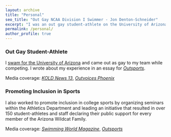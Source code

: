 ```yaml
---
layout: archive
title: "Personal"
seo_title: "Out Gay NCAA Division I Swimmer - Jon Denton-Schneider"
excerpt: "I was an out gay student-athlete on the University of Arizona Men's Swimming Team and worked to promote inclusion in sports."
permalink: /personal/
author_profile: true
---
```


### Out Gay Student-Athlete

I [swam for the University of Arizona](https://arizonawildcats.com/sports/mens-swimming-and-diving/roster/jon-denton-schneider/4190) and came out as gay to my team while competing. I wrote about my experience in an essay for [*Outsports*](https://www.outsports.com/2015/7/14/8938045/jon-denton-schneider-arizona-swimming-gay-coming-out).

Media coverage: [*KOLD News 13*](https://www.kold.com/story/30006001/i-was-a-bald-gay-wildcat-former-ua-swimmer-explains-coming-out-essay/), [*Outvoices Phoenix*](https://phoenix.outvoices.us/coming-out-to-the-team/)

### Promoting Inclusion in Sports

I also worked to promote inclusion in college sports by organizing seminars within the Athletics Department and leading an initiative that resulted in over 150 student-athletes and staff declaring their public support for every member of the Arizona Wildcat Family.

Media coverage: [*Swimming World Magazine*](https://www.swimmingworldmagazine.com/news/lgbtqia-rights-in-the-swimming-community/), [*Outsports*](https://www.outsports.com/2015/11/24/9789116/arizona-wildcats-gay-lgbt-banner)

